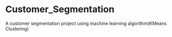 # Customer_Segmentation
A customer segmentation project using machine learning algorithm(KMeans Clustering)
